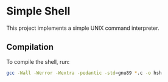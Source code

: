 # Simple Shell

This project implements a simple UNIX command interpreter.

## Compilation

To compile the shell, run:
```sh
gcc -Wall -Werror -Wextra -pedantic -std=gnu89 *.c -o hsh

